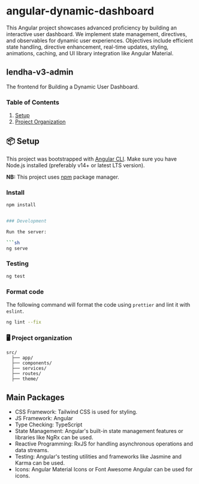 # angular-dynamic-dashboard
This Angular project showcases advanced proficiency by building an interactive user dashboard. We implement state management, directives, and observables for dynamic user experiences. Objectives include efficient state handling, directive enhancement, real-time updates, styling, animations, caching, and UI library integration like Angular Material.
## lendha-v3-admin

The frontend for Building a Dynamic User
Dashboard.

### Table of Contents

1. [Setup](#setup)
1. [Project Organization](#project-organization)

## 📦 Setup
This project was bootstrapped with [Angular CLI](https://angular.io/cli).
Make sure you have Node.js installed (preferably v14+ or latest LTS version).

**NB:** This project uses [npm](https://www.npmjs.com/get-npm) package manager.

### Install
```sh
npm install


### Development

Run the server:

```sh
ng serve
```

### Testing
```sh
ng test

```

### Format code
The following command will format the code using `prettier`  and lint it with `eslint`.
```sh
ng lint --fix

```

### 🖥️ Project organization

```
src/
  ├── app/
  ├── components/
  ├── services/
  ├── routes/
  ├── theme/
```

## Main Packages
- CSS Framework: Tailwind CSS is used for styling.
- JS Framework: Angular
- Type Checking: TypeScript
- State Management: Angular's built-in state management features or libraries like NgRx can be used.
- Reactive Programming: RxJS for handling asynchronous operations and data streams.
- Testing: Angular's testing utilities and frameworks like Jasmine and Karma can be used.
- Icons: Angular Material Icons or Font Awesome Angular can be used for icons.




